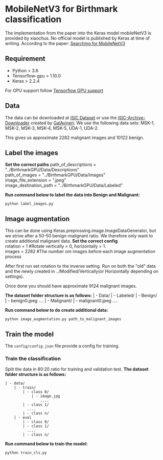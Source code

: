 # MobileNetV3 for Birthmark classification
The implementation from the paper into the Keras model mobileNetV3 is provided by xiaochus. No official model is published by Keras at time of writing.
According to the paper: [Searching for MobileNetV3](https://arxiv.org/abs/1905.02244?context=cs)

## Requirement
- Python > 3.6
- Tensorflow-gpu > 1.10.0  
- Keras > 2.2.4

For GPU support follow [Tensorflow GPU support](https://www.tensorflow.org/install/gpu)

## Data
The data can be downloaded at [ISIC Dataset](https://www.isic-archive.com/#!/topWithHeader/onlyHeaderTop/gallery) or use the [ISIC-Archive-Downloader](https://github.com/GalAvineri/ISIC-Archive-Downloader) created by [GalAvineri](https://github.com/GalAvineri).
We use the following data sets: MSK-1, MSK-2, MSK-3, MSK-4, MSK-5, UDA-1, UDA-2.

This gives us approximate 2282 malignant images and 10122 benign.

## Label the images

**Set the correct paths**
path_of_descriptions = "../BirthmarkGPU/Data/Descriptions" <br/>
path_of_images = "../BirthmarkGPU/Data/Images" <br/>
image_file_extension = ".jpeg" <br/>
image_destination_path = "../BirthmarkGPU/Data/Labeled" <br/>

**Run command below to label the data into Benign and Malignant:**

```
python label_images.py
```

## Image augmentation
This can be done using Keras.preprossing.image.ImageDataGenerator, but we strive after a 50-50 benign-malignant ratio. We therefore only want to create additional malignant data.
**Set the correct config**<br/>
rotation = 1 #Rotate vertically = 0, horizontally = 1. <br/>
images = 2282 #The number om images before each image augmentation process<br/>

After first run set rotation to the inverse setting. Run on both the "old" data and the newly created in ../Modified/Vertically(or Horizontally depending on settings).

Once done you should have approximate 9124 malignant images.

**The dataset folder structure is as follows:**
	| - Data/
		| - Labeled/
			| - Benign/
				| - benign0.jpeg
					....
			| - Malignant/
				| - malignant0.jpeg
					....

**Run command below to do create additional data:**

```
python image_augmentation.py path_to_malignant_images
```

## Train the model

 The ```config/config.json``` file provide a config for training.

### Train the classification
Split the data in 80:20 ratio for training and validation test.
**The dataset folder structure is as follows:**

	| - data/
		| - train/
	  		| - class 0/
				| - image.jpg
					....
			| - class 1/
			  ....
			| - class n/
		| - eval
	  		| - class 0/
			| - class 1/
			  ....
			| - class n/

**Run command below to train the model:**

```
python train_cls.py
```
